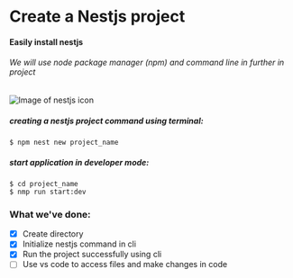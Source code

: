 # Create a Nestjs project
#### Easily install nestjs 
###### We will use node package manager (npm) and command line in further in project

![Image of nestjs icon](https://hackernoon.com/hn-images/1*8_uUnP2g8H8Zj3N_KktFtw.png)

##### creating a nestjs project command using terminal:
```
$ npm nest new project_name
```
##### start application in developer mode:
```
$ cd project_name
$ nmp run start:dev
```
### What we've done:
- [x] Create directory
- [x] Initialize nestjs command in cli
- [x] Run the project successfully using cli
- [ ] Use vs code to access files and make changes in code

